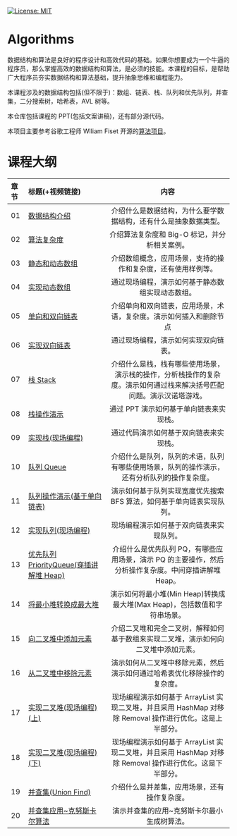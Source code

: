 [![License: MIT](https://img.shields.io/badge/License-MIT-yellow.svg)](https://opensource.org/licenses/MIT)

# Algorithms

数据结构和算法是良好的程序设计和高效代码的基础。如果你想要成为一个牛逼的程序员，那么掌握高效的数据结构和算法，是必须的技能。本课程的目标，是帮助广大程序员夯实数据结构和算法基础，提升抽象思维和编程能力。

本课程涉及的数据结构包括(但不限于)：数组、链表、栈、队列和优先队列，并查集，二分搜索树，哈希表，AVL 树等。

本仓库包括课程的 PPT(包括文案讲稿)，还有部分源代码。

本项目主要参考谷歌工程师 Wlliam Fiset 开源的[算法项目](https://github.com/williamfiset/Algorithms)。

# 课程大纲

| 章节 | 标题(+视频链接)                                                                             |                                                         内容                                                         |
| :--- | :------------------------------------------------------------------------------------------ | :------------------------------------------------------------------------------------------------------------------: |
| 01   | [数据结构介绍](https://www.bilibili.com/video/BV1U5411W7x9?p=1)                             |                           介绍什么是数据结构，为什么要学数据结构，还有什么是抽象数据类型。                           |
| 02   | [算法复杂度](https://www.bilibili.com/video/BV1U5411W7x9?p=2)                               |                                    介绍算法复杂度和 Big-O 标记，并分析相关案例。                                     |
| 03   | [静态和动态数组](https://www.bilibili.com/video/BV1U5411W7x9?p=3)                           |                             介绍数组概念，应用场景，支持的操作和复杂度，还有使用样例等。                             |
| 04   | [实现动态数组](https://www.bilibili.com/video/BV1U5411W7x9?p=4)                             |                                   通过现场编程，演示如何基于静态数组实现动态数组。                                   |
| 05   | [单向和双向链表](https://www.bilibili.com/video/BV1U5411W7x9?p=5)                           |                          介绍单向和双向链表，应用场景，术语，复杂度。演示如何插入和删除节点                          |
| 06   | [实现双向链表](https://www.bilibili.com/video/BV1U5411W7x9?p=6)                             |                                         通过现场编程，演示如何实现双向链表。                                         |
| 07   | [栈 Stack](https://www.bilibili.com/video/BV1U5411W7x9?p=7)                                 | 介绍什么是栈，栈有哪些使用场景，演示栈的操作，分析栈操作的复杂度。演示如何通过栈来解决括号匹配问题。演示汉诺塔游戏。 |
| 08   | [栈操作演示](https://www.bilibili.com/video/BV1U5411W7x9?p=8)                               |                                       通过 PPT 演示如何基于单向链表来实现栈。                                        |
| 09   | [实现栈(现场编程)](https://www.bilibili.com/video/BV1U5411W7x9?p=9)                         |                                        通过代码演示如何基于双向链表来实现栈。                                        |
| 10   | [队列 Queue](https://www.bilibili.com/video/BV1U5411W7x9?p=10)                              |              介绍什么是队列，队列的术语，队列有哪些使用场景，队列的操作演示，还有分析队列的操作复杂度。              |
| 11   | [队列操作演示(基于单向链表)](https://www.bilibili.com/video/BV1U5411W7x9?p=11)              |                        演示如何基于队列实现宽度优先搜索 BFS 算法，如何基于单向链表实现队列。                         |
| 12   | [实现队列(现场编程)](https://www.bilibili.com/video/BV1U5411W7x9?p=12)                      |                                       现场编程演示如何基于双向链表来实现队列。                                       |
| 13   | [优先队列 PriorityQueue(穿插讲解堆 Heap)](https://www.bilibili.com/video/BV1U5411W7x9?p=13) |         介绍什么是优先队列 PQ，有哪些应用场景，演示 PQ 的主要操作，然后分析操作复杂度。中间穿插讲解堆 Heap。         |
| 14   | [将最小堆转换成最大堆](https://www.bilibili.com/video/BV1U5411W7x9?p=14)                    |                       演示如何将最小堆(Min Heap)转换成最大堆(Max Heap)，包括数值和字符串场景。                       |
| 15   | [向二叉堆中添加元素](https://www.bilibili.com/video/BV1U5411W7x9?p=15)                      |                  介绍二叉堆和完全二叉树，解释如何基于数组来实现二叉堆，演示如何向二叉堆中添加元素。                  |
| 16   | [从二叉堆中移除元素](https://www.bilibili.com/video/BV1U5411W7x9?p=16)                      |                       演示如何从二叉堆中移除元素，然后演示如何通过哈希表优化移除操作的复杂度。                       |
| 17   | [实现二叉堆(现场编程)(上)](https://www.bilibili.com/video/BV1U5411W7x9?p=17)                |       现场编程演示如何基于 ArrayList 实现二叉堆，并且采用 HashMap 对移除 Removal 操作进行优化。这是上半部分。        |
| 18   | [实现二叉堆(现场编程)(下)](https://www.bilibili.com/video/BV1U5411W7x9?p=18)                |       现场编程演示如何基于 ArrayList 实现二叉堆，并且采用 HashMap 对移除 Removal 操作进行优化。这是下半部分。        |
| 19   | [并查集(Union Find)](https://www.bilibili.com/video/BV1U5411W7x9?p=19)                      |                                     介绍什么是并差集，应用场景，还有操作复杂度。                                     |
| 20   | [并查集应用~克努斯卡尔算法](https://www.bilibili.com/video/BV1U5411W7x9?p=20)               |                                     演示并查集的应用~克努斯卡尔最小生成树算法。                                      |
